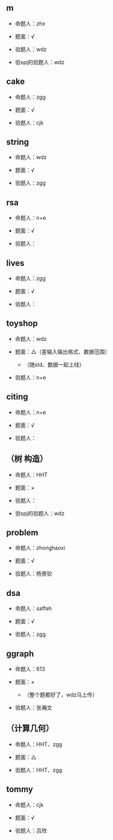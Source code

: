 ## m

* 命题人：zhx

* 题面：√

* 验题人：wdz

* 验spj的验题人：wdz

## cake

* 命题人：zgg

* 题面：√

* 验题人：cjk

## string

* 命题人：wdz

* 题面：√

* 验题人：zgg

## rsa

* 命题人：n+e

* 题面：√

* 验题人：

## lives

* 命题人：zgg

* 题面：√

* 验题人：

## toyshop

* 命题人：wdz

* 题面：△（差输入输出格式、数据范围）

	* （随std、数据一起上线）

* 验题人：n+e

## citing

* 命题人：n+e

* 题面：√

* 验题人：

## （树 构造）

* 命题人：HHT

* 题面：×

* 验题人：

* 验spj的验题人：wdz

## problem

* 命题人：zhonghaoxi

* 题面：√

* 验题人：杨景钦

## dsa

* 命题人：saffah

* 题面：√

* 验题人：zgg

## ggraph

* 命题人：613

* 题面：×

	* （整个题都好了，wdz马上传）

* 验题人：张瀚文

## （计算几何）

* 命题人：HHT、zgg

* 题面：△

* 验题人：HHT、zgg

## tommy

* 命题人：cjk

* 题面：√

* 验题人：吕欣
